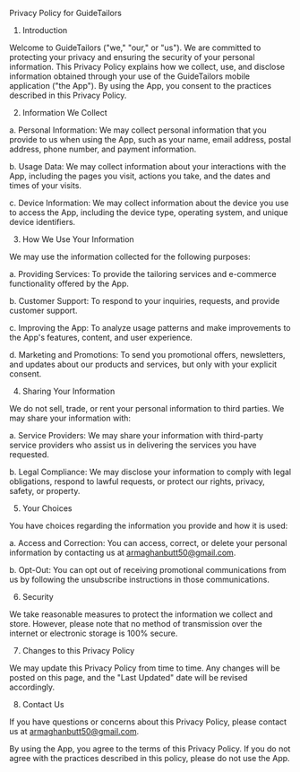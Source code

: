 Privacy Policy for GuideTailors

1. Introduction

Welcome to GuideTailors ("we," "our," or "us"). We are committed to protecting your privacy and ensuring the security of your personal information. This Privacy Policy explains how we collect, use, and disclose information obtained through your use of the GuideTailors mobile application ("the App"). By using the App, you consent to the practices described in this Privacy Policy.

2. Information We Collect

a. Personal Information: We may collect personal information that you provide to us when using the App, such as your name, email address, postal address, phone number, and payment information.

b. Usage Data: We may collect information about your interactions with the App, including the pages you visit, actions you take, and the dates and times of your visits.

c. Device Information: We may collect information about the device you use to access the App, including the device type, operating system, and unique device identifiers.

3. How We Use Your Information

We may use the information collected for the following purposes:

a. Providing Services: To provide the tailoring services and e-commerce functionality offered by the App.

b. Customer Support: To respond to your inquiries, requests, and provide customer support.

c. Improving the App: To analyze usage patterns and make improvements to the App's features, content, and user experience.

d. Marketing and Promotions: To send you promotional offers, newsletters, and updates about our products and services, but only with your explicit consent.

4. Sharing Your Information

We do not sell, trade, or rent your personal information to third parties. We may share your information with:

a. Service Providers: We may share your information with third-party service providers who assist us in delivering the services you have requested.

b. Legal Compliance: We may disclose your information to comply with legal obligations, respond to lawful requests, or protect our rights, privacy, safety, or property.

5. Your Choices

You have choices regarding the information you provide and how it is used:

a. Access and Correction: You can access, correct, or delete your personal information by contacting us at armaghanbutt50@gmail.com.

b. Opt-Out: You can opt out of receiving promotional communications from us by following the unsubscribe instructions in those communications.

6. Security

We take reasonable measures to protect the information we collect and store. However, please note that no method of transmission over the internet or electronic storage is 100% secure.

7. Changes to this Privacy Policy

We may update this Privacy Policy from time to time. Any changes will be posted on this page, and the "Last Updated" date will be revised accordingly.

8. Contact Us

If you have questions or concerns about this Privacy Policy, please contact us at armaghanbutt50@gmail.com.

By using the App, you agree to the terms of this Privacy Policy. If you do not agree with the practices described in this policy, please do not use the App.
